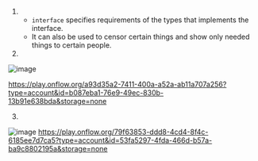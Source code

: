 1. * `interface` specifies requirements of the types that implements the interface.
   * It can also be used to censor certain things and show only needed things to certain people.

2.
![image](https://user-images.githubusercontent.com/90955843/156351541-986c4851-9d23-4591-a0c8-7eabb7d15589.png)

https://play.onflow.org/a93d35a2-7411-400a-a52a-ab11a707a256?type=account&id=b087eba1-76e9-49ec-830b-13b91e638bda&storage=none


3.
![image](https://user-images.githubusercontent.com/90955843/156352118-bb2d3fe8-4636-4a77-b7e8-00ccdfd2cdb2.png)
https://play.onflow.org/79f63853-ddd8-4cd4-8f4c-6185ee7d7ca5?type=account&id=53fa5297-4fda-466d-b57a-ba9c8802195a&storage=none
